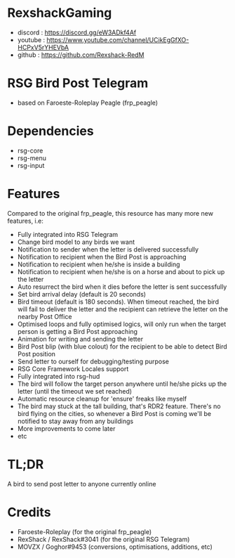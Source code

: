 # RexshackGaming
- discord : https://discord.gg/eW3ADkf4Af
- youtube : https://www.youtube.com/channel/UCikEgGfXO-HCPxV5rYHEVbA
- github : https://github.com/Rexshack-RedM

# RSG Bird Post Telegram
- based on Faroeste-Roleplay Peagle (frp_peagle)

# Dependencies
- rsg-core
- rsg-menu
- rsg-input

# Features
Compared to the original frp_peagle, this resource has many more new features, i.e:
- Fully integrated into RSG Telegram
- Change bird model to any birds we want
- Notification to sender when the letter is delivered successfully
- Notification to recipient when the Bird Post is approaching
- Notification to recipient when he/she is inside a building
- Notification to recipient when he/she is on a horse and about to pick up the letter
- Auto resurrect the bird when it dies before the letter is sent successfully
- Set bird arrival delay (default is 20 seconds)
- Bird timeout (default is 180 seconds). When timeout reached, the bird will fail to deliver the letter and the recipient
  can retrieve the letter on the nearby Post Office
- Optimised loops and fully optimised logics, will only run when the target person is getting a Bird Post approaching
- Animation for writing and sending the letter
- Bird Post blip (with blue colout) for the recipient to be able to detect Bird Post position
- Send letter to ourself for debugging/testing purpose
- RSG Core Framework Locales support
- Fully integrated into rsg-hud
- The bird will follow the target person anywhere until he/she picks up the letter (until the timeout we set reached)
- Automatic resource cleanup for 'ensure' freaks like myself
- The bird may stuck at the tall building, that's RDR2 feature. There's no bird flying on the cities, so whenever a
  Bird Post is coming we'll be notified to stay away from any buildings
- More improvements to come later
- etc

# TL;DR
A bird to send post letter to anyone currently online

# Credits
- Faroeste-Roleplay (for the original frp_peagle)
- RexShack / RexShack#3041 (for the original RSG Telegram)
- MOVZX / Goghor#9453 (conversions, optimisations, additions, etc)